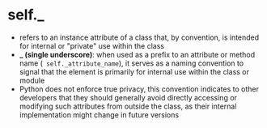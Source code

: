 # self._ 
- refers to an instance attribute of a class that, by convention, is intended for internal or "private" use within the class
- **_ (single underscore)**: when used as a prefix to an attribute or method name (` self._attribute_name`), it serves as a naming convention to signal that the element is primarily for internal use within the class or module
- Python does not enforce true privacy, this convention indicates to other developers that they should generally avoid directly accessing or modifying such attributes from outside the class, as their internal implementation might change in future versions


